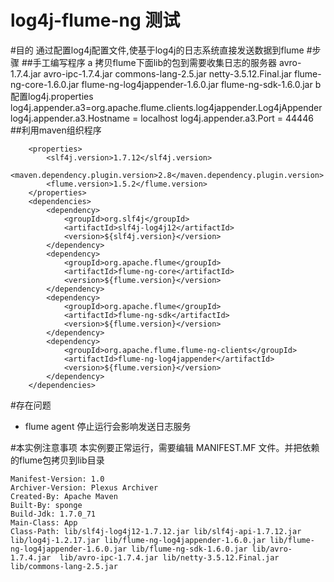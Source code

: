 log4j-flume-ng 测试
===========================

#目的
    通过配置log4j配置文件,使基于log4j的日志系统直接发送数据到flume
#步骤
##手工编写程序
    a 拷贝flume下面lib的包到需要收集日志的服务器
        avro-1.7.4.jar
        avro-ipc-1.7.4.jar
        commons-lang-2.5.jar
        netty-3.5.12.Final.jar
        flume-ng-core-1.6.0.jar
        flume-ng-log4jappender-1.6.0.jar
        flume-ng-sdk-1.6.0.jar
    b 配置log4j.properties
        log4j.appender.a3=org.apache.flume.clients.log4jappender.Log4jAppender
        log4j.appender.a3.Hostname = localhost
        log4j.appender.a3.Port = 44446
##利用maven组织程序
        
        <properties>
            <slf4j.version>1.7.12</slf4j.version>
            <maven.dependency.plugin.version>2.8</maven.dependency.plugin.version>
            <flume.version>1.5.2</flume.version>
        </properties>
        <dependencies>
            <dependency>
                <groupId>org.slf4j</groupId>
                <artifactId>slf4j-log4j12</artifactId>
                <version>${slf4j.version}</version>
            </dependency>
            <dependency>
                <groupId>org.apache.flume</groupId>
                <artifactId>flume-ng-core</artifactId>
                <version>${flume.version}</version>
            </dependency>
            <dependency>
                <groupId>org.apache.flume</groupId>
                <artifactId>flume-ng-sdk</artifactId>
                <version>${flume.version}</version>
            </dependency>
            <dependency>
                <groupId>org.apache.flume.flume-ng-clients</groupId>
                <artifactId>flume-ng-log4jappender</artifactId>
                <version>${flume.version}</version>
            </dependency>
        </dependencies>
        
#存在问题
* flume agent 停止运行会影响发送日志服务

#本实例注意事项
    本实例要正常运行，需要编辑 MANIFEST.MF 文件。并把依赖的flume包拷贝到lib目录

    Manifest-Version: 1.0
    Archiver-Version: Plexus Archiver
    Created-By: Apache Maven
    Built-By: sponge
    Build-Jdk: 1.7.0_71
    Main-Class: App
    Class-Path: lib/slf4j-log4j12-1.7.12.jar lib/slf4j-api-1.7.12.jar lib/log4j-1.2.17.jar lib/flume-ng-log4jappender-1.6.0.jar lib/flume-ng-log4jappender-1.6.0.jar lib/flume-ng-sdk-1.6.0.jar lib/avro-1.7.4.jar  lib/avro-ipc-1.7.4.jar lib/netty-3.5.12.Final.jar lib/commons-lang-2.5.jar
